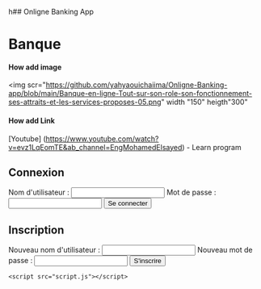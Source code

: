 h## Onligne Banking App
# Banque
#### How add image 
<img scr="https://github.com/yahyaouichaiima/Onligne-Banking-app/blob/main/Banque-en-ligne-Tout-sur-son-role-son-fonctionnement-ses-attraits-et-les-services-proposes-05.png" width "150" heigth"300"
#### How add Link
[Youtube] (https://www.youtube.com/watch?v=evz1LqEomTE&ab_channel=EngMohamedElsayed) - Learn program


<!DOCTYPE html>
<html lang="en">
<head>
    <meta charset="UTF-8">
    <meta name="viewport" content="width=device-width, initial-scale=1.0">
    <link rel="stylesheet" href="styles.css">
    <title>Online Banking App</title>
</head>
<body>
    <div class="container">
        <div class="form-container">
            <form id="signin-form">
                <h2>Connexion</h2>
                <label for="username">Nom d'utilisateur :</label>
                <input type="text" id="username" required>
                <label for="password">Mot de passe :</label>
                <input type="password" id="password" required>
                <button type="submit">Se connecter</button>
            </form>
        </div>
        <div class="form-container">
            <form id="signup-form">
                <h2>Inscription</h2>
                <label for="new-username">Nouveau nom d'utilisateur :</label>
                <input type="text" id="new-username" required>
                <label for="new-password">Nouveau mot de passe :</label>
                <input type="password" id="new-password" required>
                <button type="submit">S'inscrire</button>
            </form>
        </div>
    </div>

    <script src="script.js"></script>
</body>
</html>
